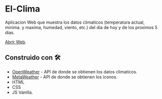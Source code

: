 # El-Clima

Aplicacion Web que muestra los datos climaticos (temperatura actual, minima. y maxima, humedad, viento, etc.) del dia de hoy y de los proximos 5 dias.

[Abrir Web](https://franco-navarro.github.io/El-Clima/).

## Construido con 🛠️

- [OpenWeather](https://openweathermap.org/) - API de donde se obtienen los datos climaticos.
- [MetaWeather](https://www.metaweather.com/) - API de donde se obtienen los iconos.
- HTML 
- CSS 
- JS Vanilla.
